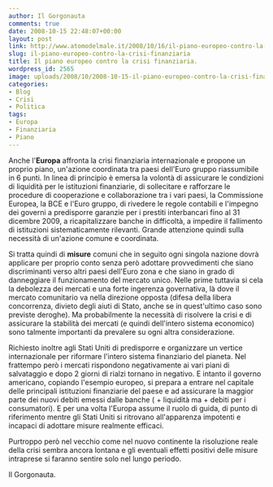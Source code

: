 ```yaml
---
author: Il Gorgonauta
comments: true
date: 2008-10-15 22:48:07+00:00
layout: post
link: http://www.atomodelmale.it/2008/10/16/il-piano-europeo-contro-la-crisi-finanziaria/
slug: il-piano-europeo-contro-la-crisi-finanziaria
title: Il piano europeo contro la crisi finanziaria.
wordpress_id: 2565
image: uploads/2008/10/2008-10-15-il-piano-europeo-contro-la-crisi-finanziaria.jpg
categories:
- Blog
- Crisi
- Politica
tags:
- Europa
- Finanziaria
- Piano
---
```


Anche l'**Europa** affronta la crisi finanziaria internazionale e propone un proprio piano, un'azione coordinata tra paesi dell'Euro gruppo riassumibile in 6 punti. In linea di principio è emersa la volontà di assicurare le condizioni di liquidità per le istituzioni finanziarie, di sollecitare e rafforzare le procedure di cooperazione e collaborazione tra i vari paesi, la Commissione Europea, la BCE e l'Euro gruppo, di rivedere le regole contabili e l'impegno dei governi a predisporre garanzie per i prestiti interbancari fino al 31 dicembre 2009, a ricapitalizzare banche in difficoltà, a impedire il fallimento di istituzioni sistematicamente rilevanti. Grande attenzione quindi sulla necessità di un'azione comune e coordinata.

Si tratta quindi di **misure** comuni che in seguito ogni singola nazione dovrà applicare per proprio conto senza però adottare provvedimenti che siano discriminanti verso altri paesi dell'Euro zona e che siano in grado di danneggiare il funzionamento del mercato unico. Nelle prime tuttavia si cela la debolezza dei mercati e una forte ingerenza governativa, là dove il mercato comunitario va nella direzione opposta (difesa della libera concorrenza, divieto degli aiuti di Stato, anche se in quest'ultimo caso sono previste deroghe). Ma probabilmente la necessità di risolvere la crisi e di assicurare la stabilità dei mercati (e quindi dell'intero sistema economico) sono talmente importanti da prevalere su ogni altra considerazione.

Richiesto inoltre agli Stati Uniti di predisporre e organizzare un vertice internazionale per riformare l'intero sistema finanziario del pianeta. Nel frattempo però i mercati rispondono negativamente ai vari piani di salvataggio e dopo 2 giorni di rialzi tornano in negativo. E intanto il governo americano, copiando l'esempio europeo, si prepara a entrare nel capitale delle principali istituzioni finanziarie del paese e ad assicurare la maggior parte dei nuovi debiti emessi dalle banche ( + liquidità ma + debiti per i consumatori). E per una volta l'Europa assume il ruolo di guida, di punto di riferimento mentre gli Stati Uniti si ritrovano all'apparenza impotenti e incapaci di adottare misure realmente efficaci.

Purtroppo però nel vecchio come nel nuovo continente la risoluzione reale della crisi sembra ancora lontana e gli eventuali effetti positivi delle misure intraprese si faranno sentire solo nel lungo periodo.

Il Gorgonauta.
